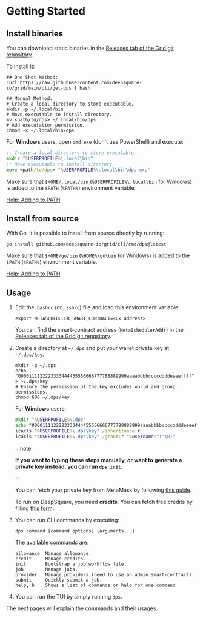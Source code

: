 # Getting Started

## Install binaries

You can download static binaries in the [Releases tab of the Grid git repository](https://github.com/deepsquare-io/grid/releases?q=cli%2F&expanded=true).

To install it:

```shell
## One Shot Method:
curl https://raw.githubusercontent.com/deepsquare-io/grid/main/cli/get-dps | bash

## Manual Method:
# Create a local directory to store executable.
mkdir -p ~/.local/bin
# Move executable to install directory.
mv <path/to/dps> ~/.local/bin/dps
# Add executation permission.
chmod +x ~/.local/bin/dps
```

For **Windows** users, open `cmd.exe` (don't use PowerShell) and execute:

```bat
:: Create a local directory to store executable.
mkdir "%USERPROFILE%\.local\bin"
:: Move executable to install directory.
move <path/to/dps> "%USERPROFILE%\.local\bin\dps.exe"
```

Make sure that `$HOME/.local/bin` (`%USERPROFILE%\.local\bin` for Windows) is added to the `$PATH` (`%PATH%`) environment variable.

[Help: Adding to PATH](https://www.java.com/en/download/help/path.html).

## Install from source

With Go, it is possible to install from source directly by running:

```shell
go install github.com/deepsquare-io/grid/cli/cmd/dps@latest
```

Make sure that `$HOME/go/bin` (`%HOME%\go\bin` for Windows) is added to the `$PATH` (`%PATH%`) environment variable.

[Help: Adding to PATH](https://www.java.com/en/download/help/path.html).

## Usage

1. Edit the`.bashrc` (or `.zshrc`) file and load this environment variable:

   ```shell
   export METASCHEDULER_SMART_CONTRACT=<0x address>
   ```

   You can find the smart-contract address (`MetaSchedulerAddr`) in the [Releases tab of the Grid git repository](https://github.com/deepsquare-io/grid/releases?q=smart-contracts&expanded=true).

2. Create a directory at `~/.dps` and put your wallet private key at `~/.dps/key`:

   ```shell
   mkdir -p ~/.dps
   echo "0000111122223333444455556666777788889999aaaabbbbccccddddeeeeffff" > ~/.dps/key
   # Ensure the permission of the key excludes world and group permissions.
   chmod 600 ~/.dps/key
   ```

   For **Windows** users:

   ```bat
   mkdir "%USERPROFILE%\.dps"
   echo "0000111122223333444455556666777788889999aaaabbbbccccddddeeeeffff" > "%USERPROFILE%\.dps\key"
   icacls "%USERPROFILE%\.dps\key" /inheritance:r
   icacls "%USERPROFILE%\.dps\key" /grant:r "%username%":"(R)"
   ```

   :::note

   **If you want to typing these steps manually, or want to generate a private key instead, you can run `dps init`.**

   :::

   You can fetch your private key from MetaMask by following [this guide](https://support.metamask.io/hc/en-us/articles/360015289632-How-to-export-an-account-s-private-key#).

   To run on DeepSquare, you need **credits**. You can fetch free credits by filling [this form](https://share-eu1.hsforms.com/1PVlRXYdMSdy-iBH_PXx_0wev6gi).

3. You can run CLI commands by executing:

   ```shell
   dps command [command options] [arguments...]
   ```

   The available commands are:

   ```shell
   allowance  Manage allowance.
   credit     Manage credits.
   init       Bootstrap a job workflow file.
   job        Manage jobs.
   provider   Manage providers (need to use an admin smart-contract).
   submit     Quickly submit a job.
   help, h    Shows a list of commands or help for one command
   ```

4. You can run the TUI by simply running `dps`.

The next pages will explain the commands and their usages.
